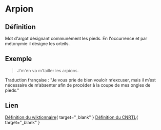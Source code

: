 # Arpion

## Définition

Mot d'argot désignant communément les pieds. En l'occurrence et par métonymie il désigne les orteils.

## Exemple

> J'm'en va m'tailler les arpions.

Traduction française : "Je vous prie de bien vouloir m’excuser, mais il m’est nécessaire de m’absenter afin de procéder à la coupe de mes ongles de pieds."

## Lien

[Définition du wiktionnaire](https://fr.wiktionary.org/wiki/arpion){ target="_blank" }
[Définition du CNRTL](https://www.cnrtl.fr/lexicographie/arpion){ target="_blank" }

